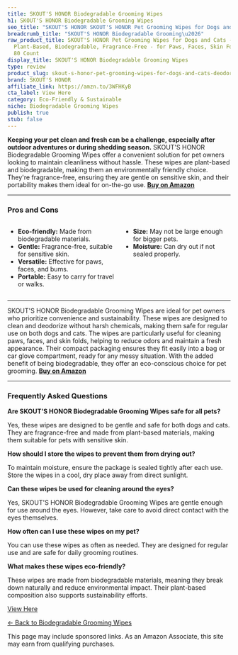 ```yaml
---
title: SKOUT'S HONOR Biodegradable Grooming Wipes
h1: SKOUT'S HONOR Biodegradable Grooming Wipes
seo_title: "SKOUT'S HONOR SKOUT'S HONOR Pet Grooming Wipes for Dogs and\u2026"
breadcrumb_title: "SKOUT'S HONOR Biodegradable Grooming\u2026"
raw_product_title: SKOUT'S HONOR Pet Grooming Wipes for Dogs and Cats - Deodorizing,
  Plant-Based, Biodegradable, Fragrance-Free - for Paws, Faces, Skin Folds & Bums,
  80 Count
display_title: SKOUT'S HONOR Biodegradable Grooming Wipes
type: review
product_slug: skout-s-honor-pet-grooming-wipes-for-dogs-and-cats-deodorizing-plant-ba-91d39035
brand: SKOUT'S HONOR
affiliate_link: https://amzn.to/3WFHKyB
cta_label: View Here
category: Eco-Friendly & Sustainable
niche: Biodegradable Grooming Wipes
publish: true
stub: false
---
```


<div id="intro" class="full-width">
  <p><strong>Keeping your pet clean and fresh can be a challenge, especially after outdoor adventures or during shedding season.</strong> SKOUT'S HONOR Biodegradable Grooming Wipes offer a convenient solution for pet owners looking to maintain cleanliness without hassle. These wipes are plant-based and biodegradable, making them an environmentally friendly choice. They're fragrance-free, ensuring they are gentle on sensitive skin, and their portability makes them ideal for on-the-go use. <a href="https://amzn.to/3WFHKyB" rel="nofollow sponsored noopener" target="_blank"><strong>Buy on Amazon</strong></a></p>
</div>

<hr />
<h3 id="pros-cons">Pros and Cons</h3>
<div class="pc-grid" style="display:grid;grid-template-columns:1fr 1fr;gap:16px;">
  <ul>
    <li><strong>Eco-friendly:</strong> Made from biodegradable materials.</li>
    <li><strong>Gentle:</strong> Fragrance-free, suitable for sensitive skin.</li>
    <li><strong>Versatile:</strong> Effective for paws, faces, and bums.</li>
    <li><strong>Portable:</strong> Easy to carry for travel or walks.</li>
  </ul>
  <ul>
    <li><strong>Size:</strong> May not be large enough for bigger pets.</li>
    <li><strong>Moisture:</strong> Can dry out if not sealed properly.</li>
  </ul>
</div>
<hr />

<div class="full-width">
  <p>SKOUT'S HONOR Biodegradable Grooming Wipes are ideal for pet owners who prioritize convenience and sustainability. These wipes are designed to clean and deodorize without harsh chemicals, making them safe for regular use on both dogs and cats. The wipes are particularly useful for cleaning paws, faces, and skin folds, helping to reduce odors and maintain a fresh appearance. Their compact packaging ensures they fit easily into a bag or car glove compartment, ready for any messy situation. With the added benefit of being biodegradable, they offer an eco-conscious choice for pet grooming. <a href="https://amzn.to/3WFHKyB" rel="nofollow sponsored noopener" target="_blank"><strong>Buy on Amazon</strong></a></p>
</div>

<hr />
<h3 id="faqs">Frequently Asked Questions</h3>

<p><strong>Are SKOUT'S HONOR Biodegradable Grooming Wipes safe for all pets?</strong></p>
<p>Yes, these wipes are designed to be gentle and safe for both dogs and cats. They are fragrance-free and made from plant-based materials, making them suitable for pets with sensitive skin.</p>

<p><strong>How should I store the wipes to prevent them from drying out?</strong></p>
<p>To maintain moisture, ensure the package is sealed tightly after each use. Store the wipes in a cool, dry place away from direct sunlight.</p>

<p><strong>Can these wipes be used for cleaning around the eyes?</strong></p>
<p>Yes, SKOUT'S HONOR Biodegradable Grooming Wipes are gentle enough for use around the eyes. However, take care to avoid direct contact with the eyes themselves.</p>

<p><strong>How often can I use these wipes on my pet?</strong></p>
<p>You can use these wipes as often as needed. They are designed for regular use and are safe for daily grooming routines.</p>

<p><strong>What makes these wipes eco-friendly?</strong></p>
<p>These wipes are made from biodegradable materials, meaning they break down naturally and reduce environmental impact. Their plant-based composition also supports sustainability efforts.</p>
<p><a class="btn" href="https://amzn.to/3WFHKyB" target="_blank" rel="nofollow sponsored noopener">View Here</a></p>
<p><a href="/roundups/eco-friendly-sustainable/biodegradable-grooming-wipes/">← Back to Biodegradable Grooming Wipes</a></p>
<aside class="disclosure">This page may include sponsored links. As an Amazon Associate, this site may earn from qualifying purchases.</aside>
